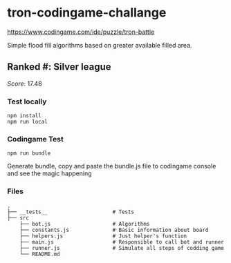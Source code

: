 # tron-codingame-challange

https://www.codingame.com/ide/puzzle/tron-battle

Simple flood fill algorithms based on greater available filled area.

## Ranked #: Silver league

_Score_: 17.48

### Test locally

```
npm install
npm run local
```

### Codingame Test

```
npm run bundle
```

Generate bundle, copy and paste the bundle.js file to codingame console and see the magic happening

### Files

    .
    ├── __tests__                     # Tests
    ├── src
        ├── bot.js                    # Algorithms
        ├── constants.js              # Basic information about board
        ├── helpers.js                # Just helper's function
        ├── main.js                   # Responsible to call bot and runner
        ├── runner.js                 # Simulate all steps of codding game
        └── README.md
